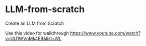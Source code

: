 # LLM-from-scratch
Create an LLM from Scratch

Use this video for walkthrough
https://www.youtube.com/watch?v=UU1WVnMk4E8&list=WL
